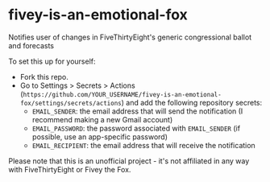 # fivey-is-an-emotional-fox

Notifies user of changes in FiveThirtyEight's generic congressional ballot and forecasts

To set this up for yourself:

* Fork this repo.
* Go to Settings > Secrets > Actions (`https://github.com/YOUR_USERNAME/fivey-is-an-emotional-fox/settings/secrets/actions`) and add the following repository secrets:
    * `EMAIL_SENDER`: the email address that will send the notification (I recommend making a new Gmail account)
    * `EMAIL_PASSWORD`: the password associated with `EMAIL_SENDER` (if possible, use an app-specific password)
    * `EMAIL_RECIPIENT`: the email address that will receive the notification

Please note that this is an unofficial project - it's not affiliated in any way with FiveThirtyEight or Fivey the Fox.
